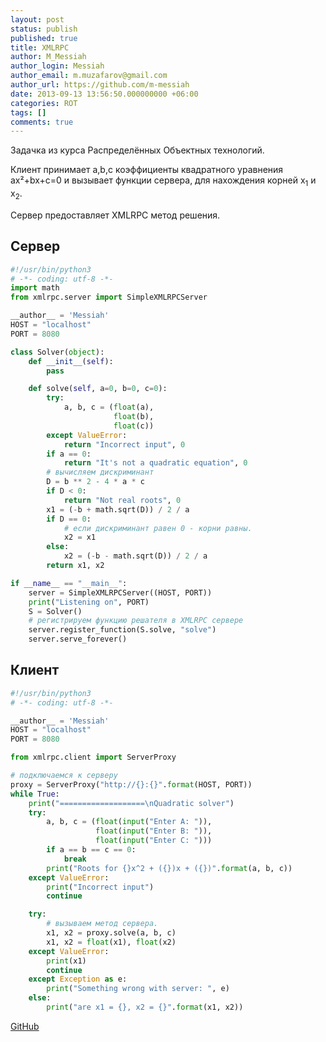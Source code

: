 ```yaml
---
layout: post
status: publish
published: true
title: XMLRPC
author: M_Messiah
author_login: Messiah
author_email: m.muzafarov@gmail.com
author_url: https://github.com/m-messiah
date: 2013-09-13 13:56:50.000000000 +06:00
categories: ROT
tags: []
comments: true
---
```

Задачка из курса Распределённых Объектных технологий.

Клиент принимает a,b,c коэффициенты квадратного уравнения ax&sup2;+bx+c=0 и вызывает функции сервера, для нахождения корней x<sub>1</sub> и x<sub>2</sub>.

Сервер предоставляет XMLRPC метод решения.

<!--more-->

## Сервер ##

```python
#!/usr/bin/python3
# -*- coding: utf-8 -*-
import math
from xmlrpc.server import SimpleXMLRPCServer

__author__ = 'Messiah'
HOST = "localhost"
PORT = 8080

class Solver(object):
    def __init__(self):
        pass

    def solve(self, a=0, b=0, c=0):
        try:
            a, b, c = (float(a),
                       float(b),
                       float(c))
        except ValueError:
            return "Incorrect input", 0
        if a == 0:
            return "It's not a quadratic equation", 0
        # вычисляем дискриминант
        D = b ** 2 - 4 * a * c
        if D < 0:
            return "Not real roots", 0
        x1 = (-b + math.sqrt(D)) / 2 / a
        if D == 0:
            # если дискриминант равен 0 - корни равны.
            x2 = x1
        else:
            x2 = (-b - math.sqrt(D)) / 2 / a
        return x1, x2

if __name__ == "__main__":
    server = SimpleXMLRPCServer((HOST, PORT))
    print("Listening on", PORT)
    S = Solver()
    # регистрируем функцию решателя в XMLRPC сервере
    server.register_function(S.solve, "solve")
    server.serve_forever()
```

## Клиент ##

```python
#!/usr/bin/python3
# -*- coding: utf-8 -*-

__author__ = 'Messiah'
HOST = "localhost"
PORT = 8080

from xmlrpc.client import ServerProxy

# подключаемся к серверу
proxy = ServerProxy("http://{}:{}".format(HOST, PORT))
while True:
    print("===================\nQuadratic solver")
    try:
        a, b, c = (float(input("Enter A: ")),
                   float(input("Enter B: ")),
                   float(input("Enter C: ")))
        if a == b == c == 0:
            break
        print("Roots for {}x^2 + ({})x + ({})".format(a, b, c))
    except ValueError:
        print("Incorrect input")
        continue

    try:
        # вызываем метод сервера.
        x1, x2 = proxy.solve(a, b, c)
        x1, x2 = float(x1), float(x2)
    except ValueError:
        print(x1)
        continue
    except Exception as e:
        print("Something wrong with server: ", e)
    else:
        print("are x1 = {}, x2 = {}".format(x1, x2))
```


[GitHub](https://github.com/m-muzafarov/ROT/tree/master/Task2)
